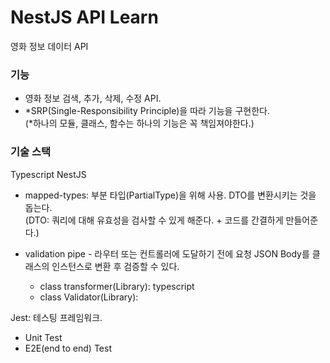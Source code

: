 # NestJS API Learn

영화 정보 데이터 API

### 기능

- 영화 정보 검색, 추가, 삭제, 수정 API.
- *SRP(Single-Responsibility Principle)을 따라 기능을 구현한다.
  <br>(*하나의 모듈, 클래스, 함수는 하나의 기능은 꼭 책임져야한다.)

### 기술 스택

Typescript
NestJS

- mapped-types: 부분 타입(PartialType)을 위해 사용. DTO를 변환시키는 것을 돕는다.
  <br>(DTO: 쿼리에 대해 유효성을 검사할 수 있게 해준다. + 코드를 간결하게 만들어준다.)

- validation pipe - 라우터 또는 컨트롤러에 도달하기 전에 요청 JSON Body를 클래스의 인스턴스로 변환 후 검증할 수 있다.

  - class transformer(Library): typescript
  - class Validator(Library):

Jest: 테스팅 프레임워크.

- Unit Test
- E2E(end to end) Test
